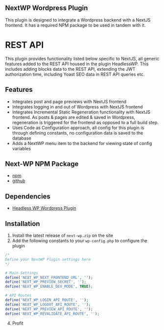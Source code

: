## NextWP Wordpress Plugin
This plugin is designed to integrate a Wordpress backend with a NextJS frontend. It has a required NPM package to be used in tandem with it.

# REST API
This plugin provides functionality listed below specific to NextJS, all generic features added to the REST API housed in the plugin HeadlessWP. This includes adding blocks data to the REST API, extending the JWT authorization time, including Yoast SEO data in REST API queries etc.

## Features
- Integrates post and page previews with NextJS frontend
- Integrates logging in and out of Wordpress with NextJS frontend
- Integrates Incremental Static Regeneration functionality with NextJS frontend. As posts & pages are edited & saved in Wordpress, regeneration is triggered for the frontend as opposed to a full build step.
- Uses Code as Configuration approach, all config for this plugin is through defining constants, no configuration data is saved to the database
- Adds a NextWP menu item to the backend for viewing state of config variables

## Next-WP NPM Package
- [npm](https://www.npmjs.com/package/next-wp)
- [github](https://github.com/cloak-labs/next-wp)

## Dependencies
- [Headless WP Wordpress Plugin](https://github.com/cloak-labs/headless-wp-plugin)

## Installation
1. Install the latest release of `next-wp.zip` on the site
2. Add the following constants to your `wp-config.php` to configure the plugin
```php
/* 
Define your NextWP Plugin settings here
*/

# Main Settings
define('NEXT_WP_NEXT_FRONTEND_URL', '');
define('NEXT_WP_PREVIEW_SECRET', '');
define('NEXT_WP_ENABLE_DEV_MODE', TRUE);

# API Routes
define('NEXT_WP_LOGIN_API_ROUTE', '');
define('NEXT_WP_LOGOUT_API_ROUTE', '');
define('NEXT_WP_PREVIEW_API_ROUTE', '');
define('NEXT_WP_REVALIDATE_API_ROUTE', '');
```
4. Profit